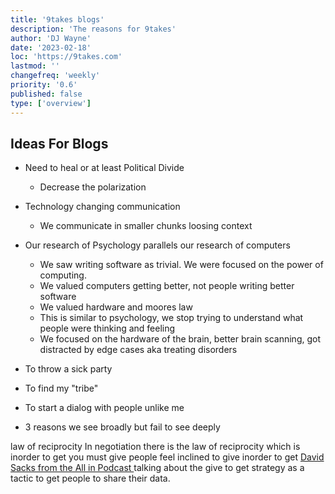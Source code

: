 ```yaml
---
title: '9takes blogs'
description: 'The reasons for 9takes'
author: 'DJ Wayne'
date: '2023-02-18'
loc: 'https://9takes.com'
lastmod: ''
changefreq: 'weekly'
priority: '0.6'
published: false
type: ['overview']
---
```


## Ideas For Blogs

- Need to heal or at least Political Divide

  - Decrease the polarization

- Technology changing communication

  - We communicate in smaller chunks loosing context

- Our research of Psychology parallels our research of computers

  - We saw writing software as trivial. We were focused on the power of computing.
  - We valued computers getting better, not people writing better software
  - We valued hardware and moores law
  - This is similar to psychology, we stop trying to understand what people were thinking and feeling
  - We focused on the hardware of the brain, better brain scanning, got distracted by edge cases aka treating disorders

- To throw a sick party
- To find my "tribe"
- To start a dialog with people unlike me
- 3 reasons we see broadly but fail to see deeply

law of reciprocity
In negotiation there is the law of reciprocity which is inorder to get you must give
people feel inclined to give inorder to get
[David Sacks from the All in Podcast ](https://youtu.be/qQ544sWC8ZQ?t=485) talking about the give to get strategy as a tactic to get people to share their data.
